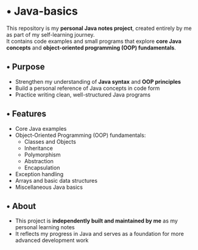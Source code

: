 # • Java-basics

This repository is my **personal Java notes project**, created entirely by me as part of my self-learning journey.  
It contains code examples and small programs that explore **core Java concepts** and **object-oriented programming (OOP) fundamentals**.

## • Purpose
- Strengthen my understanding of **Java syntax** and **OOP principles**  
- Build a personal reference of Java concepts in code form  
- Practice writing clean, well-structured Java programs  

## • Features
- Core Java examples  
- Object-Oriented Programming (OOP) fundamentals:  
  - Classes and Objects  
  - Inheritance  
  - Polymorphism  
  - Abstraction  
  - Encapsulation  
- Exception handling  
- Arrays and basic data structures  
- Miscellaneous Java basics  

## • About
- This project is **independently built and maintained by me** as my personal learning notes  
- It reflects my progress in Java and serves as a foundation for more advanced development work
